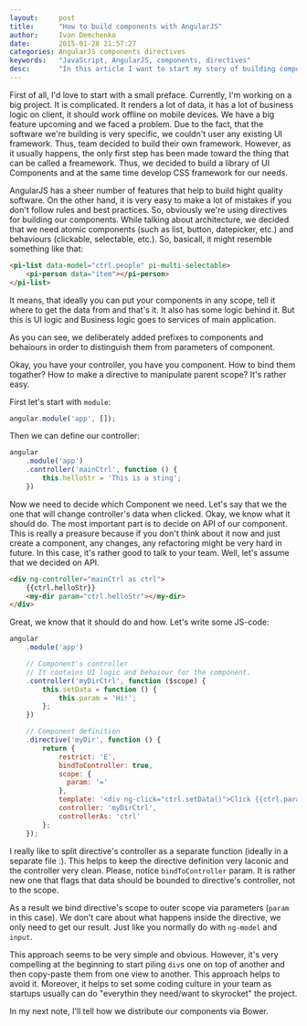 ```yaml
---
layout:     post
title:      "How to build components with AngularJS"
author:     Ivan Demchenko
date:       2015-01-28 21:57:27
categories: AngularJS components directives
keywords:   "JavaScript, AngularJS, components, directives"
desc:       "In this article I want to start my story of building components with AngularJS"
---
```

First of all, I'd love to start with a small preface. Currently, I'm working on a big project. It is complicated. It renders a lot of data, it has a lot of business logic on client, it should work offline on mobile devices. We have a big feature upcoming and we faced a problem. Due to the fact, that the software we're building is very specific, we couldn't user any existing UI framework. Thus, team decided to build their own framework. However, as it usually happens, the only first step has been made toward the thing that can be called a freamework. Thus, we decided to build a library of UI Components and at the same time develop CSS framework for our needs.

AngularJS has a sheer number of features that help to build hight quality software. On the other hand, it is very easy to make a lot of mistakes if you don't follow rules and best practices. So, obviously we're using directives for building our components. While talking about architecture, we decided that we need atomic components (such as list, button, datepicker, etc.) and behaviours (clickable, selectable, etc.). So, basicall, it might resemble something like that:

```html
<pi-list data-model="ctrl.people" pi-multi-selectable>
    <pi-person data="item"></pi-person>
</pi-list>
```

It means, that ideally you can put your components in any scope, tell it where to get the data from and that's it. It also has some logic behind it. But this is UI logic and Business logic goes to services of main application.

As you can see, we deliberately added prefixes to components and behaiours in order to distinguish them from parameters of component.

Okay, you have your controller, you have you component. How to bind them togather? How to make a directive to manipulate parent scope? It's rather easy.

First let's start with `module`:

```js
angular.module('app', []);
```

Then we can define our controller:

```js
angular
    .module('app')
    .controller('mainCtrl', function () {
        this.helloStr = 'This is a sting';
    })

```

Now we need to decide which Component we need. Let's say that we the one that will change controller's data when clicked. Okay, we know what it should do. The most important part is to decide on API of our component. This is really a preasure because if you don't think about it now and just create a component, any changes, any refactoring might be very hard in future. In this case, it's rather good to talk to your team. Well, let's assume that we decided on API.

```html
<div ng-controller="mainCtrl as ctrl">
    {{ctrl.helloStr}}
    <my-dir param="ctrl.helloStr"></my-dir>
</div>
```

Great, we know that it should do and how. Let's write some JS-code:

```js
angular
    .module('app')

    // Component's controller
    // It contains UI logic and behaiour for the component.
    .controller('myDirCtrl', function ($scope) {
        this.setData = function () {
            this.param = 'Hi!';
        };
    })

    // Component definition
    .directive('myDir', function () {
        return {
            restrict: 'E',
            bindToController: true,
            scope: {
              param: '='
            },
            template: '<div ng-click="ctrl.setData()">Click {{ctrl.param}}</div>',
            controller: 'myDirCtrl',
            controllerAs: 'ctrl'
        };
    });
```

I really like to split directive's controller as a separate function (ideally in a separate file :). This helps to keep the directive definition very laconic and the controller very clean. Please, notice `bindToController` param. It is rather new one that flags that data should be bounded to directive's controller, not to the scope.

As a result we bind directive's scope to outer scope via parameters (`param` in this case). We don't care about what happens inside the directive, we only need to get our result. Just like you normally do with `ng-model` and `input`.

This approach seems to be very simple and obvious. However, it's very compelling at the beginning to start piling `div`s one on top of another and then copy-paste them from one view to another. This approach helps to avoid it. Moreover, it helps to set some coding culture in your team as startups usually can do "everythin they need/want to skyrocket" the project.

In my next note, I'll tell how we distribute our components via Bower.